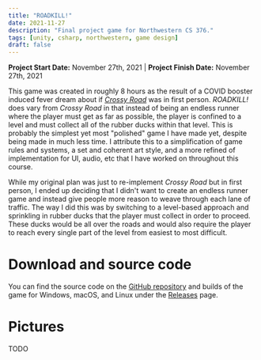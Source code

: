 ```yaml
---
title: "ROADKILL!"
date: 2021-11-27
description: "Final project game for Northwestern CS 376."
tags: [unity, csharp, northwestern, game design]
draft: false
---
```

**Project Start Date:** November 27th, 2021 | **Project Finish Date:** November 27th, 2021

This game was created in roughly 8 hours as the result of a COVID booster induced fever dream about if [*Crossy Road*](https://en.wikipedia.org/wiki/Crossy_Road) was in first person. *ROADKILL!* does vary from *Crossy Road* in that instead of being an endless runner where the player must get as far as possible, the player is confined to a level and must collect all of the rubber ducks within that level. This is probably the simplest yet most "polished" game I have made yet, despite being made in much less time. I attribute this to a simplification of game rules and systems, a set and coherent art style, and a more refined of implementation for UI, audio, etc that I have worked on throughout this course.

While my original plan was just to re-implement *Crossy Road* but in first person, I ended up deciding that I didn't want to create an endless runner game and instead give people more reason to weave through each lane of traffic. The way I did this was by switching to a level-based approach and sprinkling in rubber ducks that the player must collect in order to proceed. These ducks would be all over the roads and would also require the player to reach every single part of the level from easiest to most difficult.

# Download and source code

You can find the source code on the [GitHub repository](https://github.com/jackburkhardt/chefhunt) and builds of the game for Windows, macOS, and Linux under the [Releases](https://github.com/jackburkhardt/chefhunt/releases) page.

# Pictures
TODO